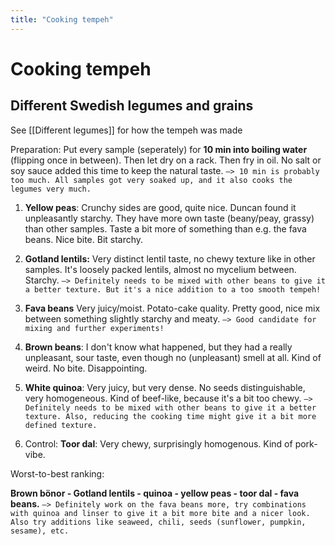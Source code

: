 ```yaml
---
title: "Cooking tempeh"
---
```


# Cooking tempeh
## Different Swedish legumes and grains
See [[Different legumes]] for how the tempeh was made

Preparation: Put every sample (seperately) for **10 min into boiling water** (flipping once in between). Then let dry on a rack. Then fry in oil. No salt or soy sauce added this time to keep the natural taste. `—> 10 min is probably too much. All samples got very soaked up, and it also cooks the legumes very much.`

1. **Yellow peas**: Crunchy sides are good, quite nice. Duncan found it unpleasantly starchy. They have more own taste (beany/peay, grassy) than other samples. Taste a bit more of something than e.g. the fava beans. Nice bite. Bit starchy.

2. **Gotland lentils:** Very distinct lentil taste, no chewy texture like in other samples. It's loosely packed lentils, almost no mycelium between. Starchy. `—> Definitely needs to be mixed with other beans to give it a better texture. But it's a nice addition to a too smooth tempeh!`

3. **Fava beans** Very juicy/moist. Potato-cake quality. Pretty good, nice mix between something slightly starchy and meaty. `—> Good candidate for mixing and further experiments!`

4. **Brown beans**: I don't know what happened, but they had a really unpleasant, sour taste, even though no (unpleasant) smell at all. Kind of weird. No bite. Disappointing.

5. **White quinoa**: Very juicy, but very dense. No seeds distinguishable, very homogeneous. Kind of beef-like, because it's a bit too chewy. `—> Definitely needs to be mixed with other beans to give it a better texture. Also, reducing the cooking time might give it a bit more defined texture.`

6. Control: **Toor dal**: Very chewy, surprisingly homogenous. Kind of pork-vibe.

Worst-to-best ranking:

**Brown bönor - Gotland lentils - quinoa - yellow peas - toor dal - fava beans.** `—> Definitely work on the fava beans more, try combinations with quinoa and linser to give it a bit more bite and a nicer look. Also try additions like seaweed, chili, seeds (sunflower, pumpkin, sesame), etc.`


